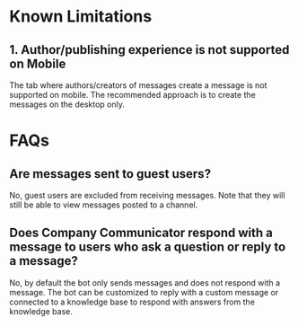 # Known Limitations
## 1. Author/publishing experience is not supported on Mobile

The tab where authors/creators of messages create a message is not supported on mobile. The recommended approach is to create the messages on the desktop only.

# FAQs

## Are messages sent to guest users?
No, guest users are excluded from receiving messages. Note that they will still be able to view messages posted to a channel.

## Does Company Communicator respond with a message to users who ask a question or reply to a message?
No, by default the bot only sends messages and does not respond with a message. The bot can be customized to reply with a custom message or connected to a knowledge base to respond with answers from the knowledge base.

